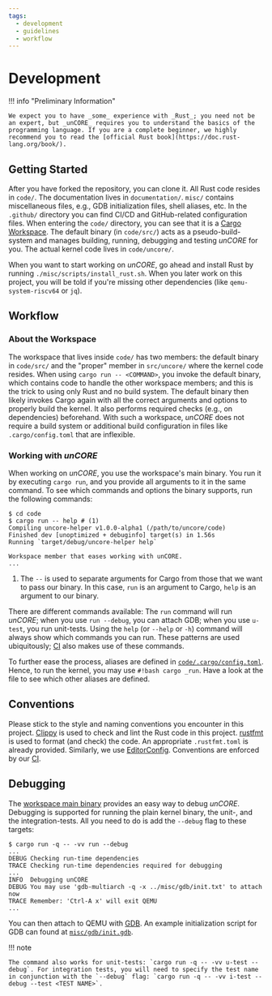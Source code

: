 ```yaml
---
tags:
  - development
  - guidelines
  - workflow
---
```


# Development

!!! info "Preliminary Information"

    We expect you to have _some_ experience with _Rust_; you need not be an expert, but _unCORE_ requires you to understand the basics of the programming language. If you are a complete beginner, we highly recommend you to read the [official Rust book](https://doc.rust-lang.org/book/).

## Getting Started

After you have forked the repository, you can clone it. All Rust code resides in `code/`. The documentation lives in `documentation/`. `misc/` contains miscellaneous files, e.g., GDB initialization files, shell aliases, etc. In the `.github/` directory you can find CI/CD and GitHub-related configuration files. When entering the `code/` directory, you can see that it is a [Cargo Workspace][www::docs::cargo-workspace]. The default binary (in `code/src/`) acts as a pseudo-build-system and manages building, running, debugging and testing _unCORE_ for you. The actual kernel code lives in `code/uncore/`.

When you want to start working on _unCORE_, go ahead and install Rust by running `./misc/scripts/install_rust.sh`. When you later work on this project, you will be told if you're missing other dependencies (like `qemu-system-riscv64` or `jq`).

## Workflow

### About the Workspace

The workspace that lives inside `code/` has two members: the default binary in `code/src/` and the "proper" member in `src/uncore/` where the kernel code resides. When using `cargo run -- <COMMAND>`, you invoke the default binary, which contains code to handle the other workspace members; and this is the trick to using only Rust and no build system. The default binary then likely invokes Cargo again with all the correct arguments and options to properly build the kernel. It also performs required checks (e.g., on dependencies) beforehand. With such a workspace, _unCORE_ does not require a build system or additional build configuration in files like `.cargo/config.toml` that are inflexible.

### Working with _unCORE_

When working on _unCORE_, you use the workspace's main binary. You run it by executing `cargo run`, and you provide all arguments to it in the same command. To see which commands and options the binary supports, run the following commands:

```console
$ cd code
$ cargo run -- help # (1)
Compiling uncore-helper v1.0.0-alpha1 (/path/to/uncore/code)
Finished dev [unoptimized + debuginfo] target(s) in 1.56s
Running `target/debug/uncore-helper help`

Workspace member that eases working with unCORE.
...
```

1. The `--` is used to separate arguments for Cargo from those that we want to pass our binary. In this case, `run` is an argument to Cargo, `help` is an argument to our binary.

There are different commands available: The `run` command will run _unCORE_; when you use `run --debug`, you can attach GDB; when you use `u-test`, you run unit-tests. Using the `help` (or `--help` or `-h`) command will always show which commands you can run. These patterns are used ubiquitously; [CI][docs::ci] also makes use of these commands.

To further ease the process, aliases are defined in [`code/.cargo/config.toml`][code::github::cargo-aliases]. Hence, to run the kernel, you may use `#!bash cargo _run`. Have a look at the file to see which other aliases are defined.

## Conventions

Please stick to the style and naming conventions you encounter in this project. [Clippy][www::github::clippy] is used to check and lint the Rust code in this project. [rustfmt][www::github::rustfmt] is used to format (and check) the code. An appropriate `.rustfmt.toml` is already provided. Similarly, we use [EditorConfig][www::homepage::editorconfig]. Conventions are enforced by our [CI][docs::ci].

## Debugging

The [workspace main binary](#about-the-workspace) provides an easy way to debug _unCORE_. Debugging is supported for running the plain kernel binary, the unit-, and the integration-tests. All you need to do is add the `--debug` flag to these targets:

```console
$ cargo run -q -- -vv run --debug
...
DEBUG Checking run-time dependencies
TRACE Checking run-time dependencies required for debugging
...
INFO  Debugging unCORE
DEBUG You may use 'gdb-multiarch -q -x ../misc/gdb/init.txt' to attach now
TRACE Remember: 'Ctrl-A x' will exit QEMU
...
```

You can then attach to QEMU with [GDB][www::homepage::gdb]. An example initialization script for GDB can found at [`misc/gdb/init.gdb`][code::github::gdb-init].

!!! note

    The command also works for unit-tests: `cargo run -q -- -vv u-test --debug`. For integration tests, you will need to specify the test name in conjunction with the `--debug` flag: `cargo run -q -- -vv i-test --debug --test <TEST NAME>`.

[//]: # (Links)

[www::docs::cargo-workspace]: https://doc.rust-lang.org/book/ch14-03-cargo-workspaces.html
[www::github::clippy]: https://github.com/rust-lang/rust-clippy
[www::github::rustfmt]: https://github.com/rust-lang/rustfmt
[www::homepage::editorconfig]: https://editorconfig.org/
[www::homepage::gdb]: https://www.sourceware.org/gdb/
[code::github::gdb-init]: https://github.com/georglauterbach/uncore/blob/master/misc/gdb/init.txt
[code::github::cargo-aliases]: https://github.com/georglauterbach/uncore/blob/master/code/.cargo/config.toml

[docs::ci]: ./testing.md#ci
